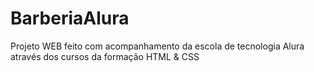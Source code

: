 # BarberiaAlura
Projeto WEB feito com acompanhamento da escola de tecnologia Alura através dos cursos da formação HTML &amp; CSS
